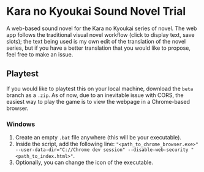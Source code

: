 # Kara no Kyoukai Sound Novel Trial
A web-based sound novel for the Kara no Kyoukai series of novel. The web app follows the traditional visual novel workflow (click to display text, save slots); the text being used is my own edit of the translation of the novel series, but if you have a better translation that you would like to propose, feel free to make an issue.

## Playtest
If you would like to playtest this on your local machine, download the `beta` branch as a `.zip`. As of now, due to an inevitable issue with CORS, the easiest way to play the game is to view the webpage in a Chrome-based browser.
### Windows
1. Create an empty `.bat` file anywhere (this will be your executable).
2. Inside the script, add the following line:  `"<path_to_chrome_browser.exe>" --user-data-dir="C://Chrome dev session" --disable-web-security "<path_to_index.html>"`.
3. Optionally, you can change the icon of the executable.
